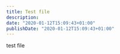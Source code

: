 ```yaml
---
title: Test file
description:
date: "2020-01-12T15:09:43+01:00"
publishDate: "2020-01-12T15:09:43+01:00"
---
```


test file
